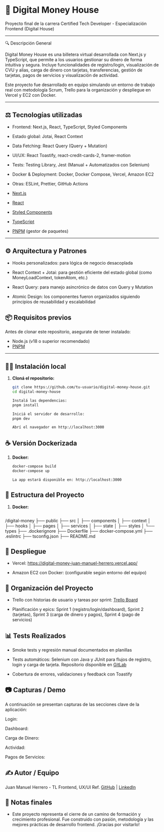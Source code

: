 # 💸 Digital Money House

Proyecto final de la carrera Certified Tech Developer - Especialización Frontend (Digital House)

---

🔍 Descripción General

Digital Money House es una billetera virtual desarrollada con Next.js y TypeScript, que permite a los usuarios gestionar su dinero de forma intuitiva y segura. Incluye funcionalidades de registro/login, visualización de CVU y alias, carga de dinero con tarjetas, transferencias, gestión de tarjetas, pagos de servicios y visualización de actividad.

Este proyecto fue desarrollado en equipo simulando un entorno de trabajo real con metodología Scrum, Trello para la organización y despliegue en Vercel y EC2 con Docker.

---

## ⚖️ Tecnologías utilizadas

- Frontend: Next.js, React, TypeScript, Styled Components

- Estado global: Jotai, React Context

- Data Fetching: React Query (Query + Mutation)

- UI/UX: React Toastify, react-credit-cards-2, framer-motion

- Tests: Testing Library, Jest (Manual + Automatizados con Selenium)

- Docker & Deployment: Docker, Docker Compose, Vercel, Amazon EC2

- Otras: ESLint, Prettier, GitHub Actions

- [Next.js](https://nextjs.org/)
- [React](https://reactjs.org/)
- [Styled Components](https://styled-components.com/)
- [TypeScript](https://www.typescriptlang.org/)
- [PNPM](https://pnpm.io/) (gestor de paquetes)

---

## ⚙️ Arquitectura y Patrones

- Hooks personalizados: para lógica de negocio desacoplada

- React Context + Jotai: para gestión eficiente del estado global (como MoneyLoadContext, tokenAtom, etc.)

- React Query: para manejo asincrónico de datos con Query y Mutation

- Atomic Design: los componentes fueron organizados siguiendo principios de reusabilidad y escalabilidad

## 📦 Requisitos previos

Antes de clonar este repositorio, asegurate de tener instalado:

- Node.js (v18 o superior recomendado)
- [PNPM](https://pnpm.io/installation)

---

## 🧑‍💻 Instalación local

1. **Cloná el repositorio:**

   ```bash
   git clone https://github.com/tu-usuario/digital-money-house.git
   cd digital-money-house

   Instalá las dependencias:
   pnpm install

   Iniciá el servidor de desarrollo:
   pnpm dev

   Abrí el navegador en http://localhost:3000

## ☕ Versión Dockerizada

1. **Docker:**

   ```bash
   docker-compose build
   docker-compose up

   La app estará disponible en: http://localhost:3000

## 📁 Estructura del Proyecto

1. **Docker:**

   ```bash
  /digital-money
├── public
├── src
│   ├── components
│   ├── context
│   ├── hooks
│   ├── pages
│   ├── services
│   ├── state
│   ├── styles
│   └── types
├── .dockerignore
├── Dockerfile
├── docker-compose.yml
├── .eslintrc
├── tsconfig.json
├── README.md
     

## 🚀 Despliegue

- Vercel: https://digital-money-juan-manuel-herrero.vercel.app/

- Amazon EC2 con Docker: (configurable según entorno del equipo)

## 📅 Organización del Proyecto

- Trello con historias de usuario y tareas por sprint:
[Trello Board](https://trello.com/invite/b/6828b364070297021d4dd856/ATTI8580e85159b160d54898d14b2c4577582B9ACF73/digital-money)

- Planificación y epics: Sprint 1 (registro/login/dashboard), Sprint 2 (tarjetas), Sprint 3 (carga de dinero y pagos), Sprint 4 (pago de servicios)

## 📊 Tests Realizados

- Smoke tests y regresión manual documentados en planillas

- Tests automáticos: Selenium con Java y JUnit para flujos de registro, login y carga de tarjeta. Repositorio disponible en [GitLab](https://gitlab.com/juanmanuelherrero281991-group/selenium-digitalmoney-tests)

- Cobertura de errores, validaciones y feedback con Toastify

## 📷 Capturas / Demo

A continuación se presentan capturas de las secciones clave de la aplicación:

Login:


Dashboard:


Carga de Dinero:


Actividad:


Pagos de Servicios:



## ✍️ Autor / Equipo

Juan Manuel Herrero - TL Frontend, UX/UI Ref. 
[GitHub](https://github.com/JuanHerrero28) | [LinkedIn](https://www.linkedin.com/in/juan-manuel-herrero/)

## 🚩 Notas finales

- Este proyecto representa el cierre de un camino de formación y crecimiento profesional. Fue construido con pasión, metodología y las mejores prácticas de desarrollo frontend. ¡Gracias por visitarlo!






